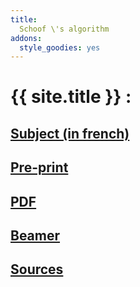 ```yaml
---
title: 
  Schoof \'s algorithm
addons:
  style_goodies: yes
---
```


# {{ site.title }} :

## [Subject (in french)](http://defeo.lu/MA2-AlgoC/projects/schoof)

## [Pre-print](preprint)

## [PDF](rapport/Rapport.pdf)

## [Beamer](beamer/beamer.pdf)

## [Sources](https://github.com/danou/schoof/)
